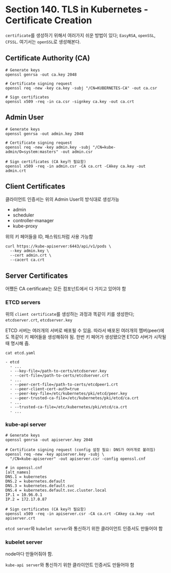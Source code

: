 # Section 140. TLS in Kubernetes - Certificate Creation

`certificate`를 생성하기 위해서 여러가지 쉬운 방법이 있다; `EasyRSA`, `openSSL`, `CFSSL`. 여기서는 `openSSL`로 생성해본다.

## Certificate Authority (CA)

```shell
# Generate keys
openssl genrsa -out ca.key 2048

# Certificate signing request
openssl req -new -key ca.key -subj "/CN=KUBERNETES-CA" -out ca.csr

# Sign certificates
openssl x509 -req -in ca.csr -signkey ca.key -out ca.crt
```

## Admin User

```shell
# Generate keys
openssl genrsa -out admin.key 2048

# Certificate signing request
openssl req -new -key admin.key -subj "/CN=kube-admin/O=system:masters" -out admin.csr

# Sign certificates (CA key가 필요함)
openssl x509 -req -in admin.csr -CA ca.crt -CAkey ca.key -out admin.crt
```

## Client Certificates

클라이언트 인증서는 위의 Admin User의 방식대로 생성가능

- admin
- scheduler
- controller-manager
- kube-proxy

위의 키 페어들을 ID, 패스워드처럼 사용 가능함

```shell
curl https://kube-apiserver:6443/api/v1/pods \
  --key admin.key \
  --cert admin.crt \
  --cacert ca.crt
```

## Server Certificates

어쨌든 CA certificate는 모든 컴포넌트에서 다 가지고 있어야 함

### ETCD servers

위의 `client certificate`를 생성하는 과정과 똑같이 키를 생성한다; `etcdserver.crt`, `etcdserver.key`

ETCD 서버는 여러개의 서버로 배포될 수 있음. 따라서 배포된 여러개의 멤버(peer)에도 똑같이 키 페어들을 생성해줘야 됨. 한번 키 페어가 생성됐으면 ETCD 서버가 시작될 때 명시해 줌.

```shell
cat etcd.yaml

- etcd
  - ...
  - --key-file=/path-to-certs/etcdserver.key
  - --cert-file=/path-to-certs/etcdserver.crt
  - ...
  - --peer-cert-file=/path-to-certs/etcdpeer1.crt
  - --peer-client-cert-auth=true
  - --peer-key-file=/etc/kubernetes/pki/etcd/peer.key
  - --peer-trusted-ca-file=/etc/kubernetes/pki/etcd/ca.crt
  - ...
  - --trusted-ca-file=/etc/kubernetes/pki/etcd/ca.crt
  - ...
```

### kube-api server

```shell
# Generate keys
openssl genrsa -out apiserver.key 2048

# Certificate signing request (config 설정 필요: DNS가 여러개로 불려짐)
openssl req -new -key apiserver.key -subj \
  "/CN=kube-apiserver" -out apiserver.csr -config openssl.cnf

# in openssl.cnf
[alt_names]
DNS.1 = kubernetes
DNS.2 = kubernetes.default
DNS.3 = kubernetes.default.svc
DNS.4 = kubernetes.default.svc.cluster.local
IP.1 = 10.96.0.1
IP.2 = 172.17.0.87

# Sign certificates (CA key가 필요함)
openssl x509 -req -in apiserver.csr -CA ca.crt -CAkey ca.key -out apiserver.crt
```

`etcd server`와 `kubelet server`와 통신하기 위한 클라이언트 인증서도 만들어야 함

### kubelet server

node마다 만들어줘야 함.

`kube-api server`와 통신하기 위한 클라이언트 인증서도 만들어야 함
